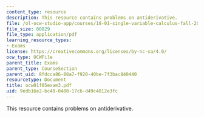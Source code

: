 ```yaml
---
content_type: resource
description: This resource contains problems on antiderivative.
file: /ol-ocw-studio-app/courses/18-01-single-variable-calculus-fall-2005/9edb16e2bc48048017c6d49c4812e3fc_ocw01f05exam3.pdf
file_size: 80829
file_type: application/pdf
learning_resource_types:
- Exams
license: https://creativecommons.org/licenses/by-nc-sa/4.0/
ocw_type: OCWFile
parent_title: Exams
parent_type: CourseSection
parent_uid: 8fdcca86-88a7-f920-40be-7f3bac840440
resourcetype: Document
title: ocw01f05exam3.pdf
uid: 9edb16e2-bc48-0480-17c6-d49c4812e3fc
---
```

This resource contains problems on antiderivative.